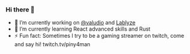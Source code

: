 ### Hi there 👋

<!--
**alberss/alberss** is a ✨ _special_ ✨ repository because its `README.md` (this file) appears on your GitHub profile.

Here are some ideas to get you started:

- 🔭 I’m currently working on ...
- 🌱 I’m currently learning ...
- 👯 I’m looking to collaborate on ...
- 🤔 I’m looking for help with ...
- 💬 Ask me about ...
- 📫 How to reach me: ...
- 😄 Pronouns: ...
- ⚡ Fun fact: ...
-->

- 🔭 I’m currently working on [@valudio](https://github.com/valudio/) and [Lablyze](https://www.lablyze.com/en/)
- 🌱 I’m currently learning React advanced skills and Rust
- ⚡ Fun fact: Sometimes I try to be a gaming streamer on twitch, come and say hi! twitch.tv/piny4man
